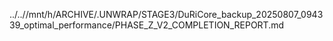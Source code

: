 ../..//mnt/h/ARCHIVE/.UNWRAP/STAGE3/DuRiCore_backup_20250807_094339_optimal_performance/PHASE_Z_V2_COMPLETION_REPORT.md
